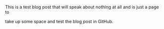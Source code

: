 This is a test blog post that will speak about nothing at all and is just a page to 

take up some space and test the blog post in GitHub.
